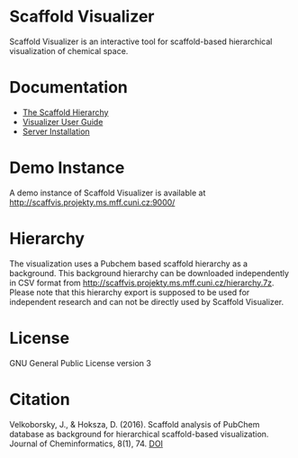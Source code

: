 # Scaffold Visualizer

Scaffold Visualizer is an interactive tool for scaffold-based hierarchical visualization of chemical space.

# Documentation

- [The Scaffold Hierarchy](./doc/the-scaffold-hierarchy.md)
- [Visualizer User Guide](./doc/visualizer-user-guide.md)
- [Server Installation](./doc/server-installation.md)

# Demo Instance

A demo instance of Scaffold Visualizer is available at http://scaffvis.projekty.ms.mff.cuni.cz:9000/

# Hierarchy

The visualization uses a Pubchem based scaffold hierarchy as a background. This background hierarchy can be downloaded independently in CSV format from http://scaffvis.projekty.ms.mff.cuni.cz/hierarchy.7z. Please note that this hierarchy export is supposed to be used for independent research and can not be directly used by Scaffold Visualizer.

# License

GNU General Public License version 3

# Citation

Velkoborsky, J., & Hoksza, D. (2016). Scaffold analysis of PubChem database as background for hierarchical scaffold-based visualization. Journal of Cheminformatics, 8(1), 74. [DOI](https://doi.org/10.1186/s13321-016-0186-7)
